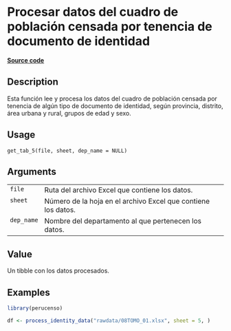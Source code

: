 

# Procesar datos del cuadro de población censada por tenencia de documento de identidad

[**Source code**](https://github.com/PaulESantos/perucenso/tree/master/R/make_tab_5.R#L17)

## Description

Esta función lee y procesa los datos del cuadro de población censada por
tenencia de algún tipo de documento de identidad, según provincia,
distrito, área urbana y rural, grupos de edad y sexo.

## Usage

<pre><code class='language-R'>get_tab_5(file, sheet, dep_name = NULL)
</code></pre>

## Arguments

<table>
<tr>
<td style="white-space: nowrap; font-family: monospace; vertical-align: top">
<code id="get_tab_5_:_file">file</code>
</td>
<td>
Ruta del archivo Excel que contiene los datos.
</td>
</tr>
<tr>
<td style="white-space: nowrap; font-family: monospace; vertical-align: top">
<code id="get_tab_5_:_sheet">sheet</code>
</td>
<td>
Número de la hoja en el archivo Excel que contiene los datos.
</td>
</tr>
<tr>
<td style="white-space: nowrap; font-family: monospace; vertical-align: top">
<code id="get_tab_5_:_dep_name">dep_name</code>
</td>
<td>
Nombre del departamento al que pertenecen los datos.
</td>
</tr>
</table>

## Value

Un tibble con los datos procesados.

## Examples

``` r
library(perucenso)

df <- process_identity_data("rawdata/08TOMO_01.xlsx", sheet = 5, )
```
